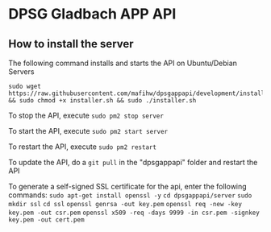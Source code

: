 # DPSG Gladbach APP API

## How to install the server
The following command installs and starts the API on Ubuntu/Debian Servers
```shell
sudo wget https://raw.githubusercontent.com/mafihw/dpsgappapi/development/installer.sh && sudo chmod +x installer.sh && sudo ./installer.sh
```

To stop the API, execute ```sudo pm2 stop server```

To start the API, execute ```sudo pm2 start server```

To restart the API, execute ```sudo pm2 restart```


To update the API, do a ```git pull``` in the "dpsgappapi" folder and restart the API

To generate a self-signed SSL certificate for the api, enter the following commands:
```sudo apt-get install openssl -y```
```cd dpsgappapi/server```
```sudo mkdir ssl```
```cd ssl```
```openssl genrsa -out key.pem```
```openssl req -new -key key.pem -out csr.pem```
```openssl x509 -req -days 9999 -in csr.pem -signkey key.pem -out cert.pem```
